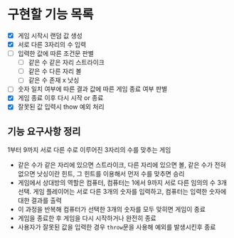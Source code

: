 # 구현할 기능 목록

- [x] 게임 시작시 랜덤 값 생성
- [x] 서로 다른 3자리의 수 입력
- [ ] 입력한 값에 따른 조건문 판별
  - [ ] 같은 수 같은 자리 스트라이크
  - [ ] 같은 수 다른 자리 볼
  - [ ] 같은 수 존재 x 낫싱
- [ ] 숫자 일치 여부에 따른 결과 값에 따른 게임 종료 여부 판별
- [x] 게임 종료 이후 다시 시작 or 종료
- [x] 잘못된 값 입력시 thow 예외 처리

## 기능 요구사항 정리

1부터 9까지 서로 다른 수로 이루어진 3자리의 수를 맞추는 게임

- 같은 수가 같은 자리에 있으면 스트라이크, 다른 자리에 있으면 볼, 같은 수가 전혀 없으면 낫싱이란 힌트, 그 힌트를 이용해서 먼저 수를 맞추면 승리
- 게임에서 상대방의 역할은 컴퓨터, 컴퓨터는 1에서 9까지 서로 다른 임의의 수 3개 선택. 게임 플레이어는 서로 다른 3개의 숫자를 입력하고, 컴퓨터는 입력한 숫자에 대한 결과를 출력
- 이 과정을 반복해 컴퓨터가 선택한 3개의 숫자를 모두 맞히면 게임이 종료
- 게임을 종료한 후 게임을 다시 시작하거나 완전히 종료
- 사용자가 잘못된 값을 입력한 경우 `throw`문을 사용해 예외를 발생시킨후 종료

